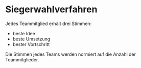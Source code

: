 # Siegerwahlverfahren

Jedes Teammitglied erhält drei Stimmen:
- beste Idee
- beste Umsetzung
- bester Vortschritt

Die Stimmen jedes Teams werden normiert auf die Anzahl der Teammitglieder.
